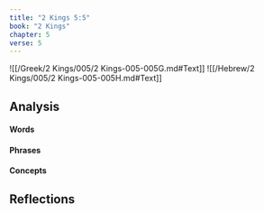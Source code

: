 ```yaml
---
title: "2 Kings 5:5"
book: "2 Kings"
chapter: 5
verse: 5
---
```

![[/Greek/2 Kings/005/2 Kings-005-005G.md#Text]]
![[/Hebrew/2 Kings/005/2 Kings-005-005H.md#Text]]

## Analysis

#### Words

#### Phrases

#### Concepts

## Reflections
